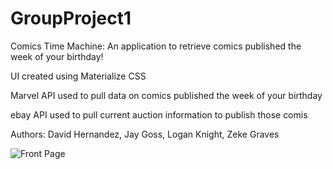 # GroupProject1
Comics Time Machine: An application to retrieve comics published the week of your birthday!

UI created using Materialize CSS

Marvel API used to pull data on comics published the week of your birthday

ebay API used to pull current auction information to publish those comis

Authors: David Hernandez, Jay Goss, Logan Knight, Zeke Graves

![Front Page](https://github.com/Jay-Goss/GroupProject1/blob/master/assets/images/frontpage.png)
